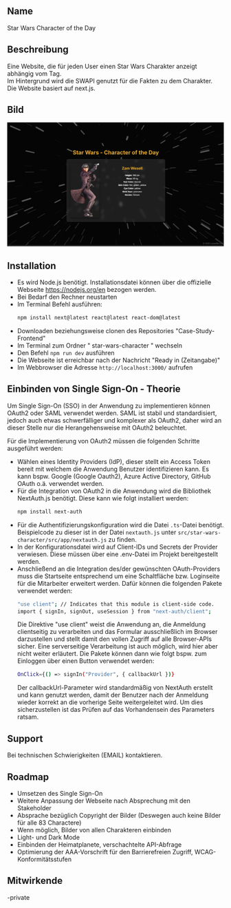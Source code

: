 ## Name
Star Wars Character of the Day

## Beschreibung
Eine Website, die für jeden User einen Star Wars Charakter anzeigt abhängig vom Tag.  
Im Hintergrund wird die SWAPI genutzt für die Fakten zu dem Charakter.  
Die Website basiert auf next.js.  

## Bild
![Bild von der Webseite mit einem Charakter und zusätzlichen Informationen](SWCotD.png)

## Installation
- Es wird Node.js benötigt. Installationsdatei können über die offizielle Webseite https://nodejs.org/en  bezogen werden. 
- Bei Bedarf den Rechner neustarten  
- Im Terminal Befehl ausführen: 
  ```bash
  npm install next@latest react@latest react-dom@latest
  ```  
- Downloaden beziehungsweise clonen des Repositories "Case-Study-Frontend"  
- Im Terminal zum Ordner " star-wars-character " wechseln  
- Den Befehl `npm run dev`  ausführen  
- Die Webseite ist erreichbar nach der Nachricht "Ready in (Zeitangabe)"  
- Im Webbrowser die Adresse `http://localhost:3000/` aufrufen  

## Einbinden von Single Sign-On - Theorie
Um Single Sign-On (SSO) in der Anwendung zu implementieren können OAuth2 oder SAML verwendet werden. SAML ist stabil und standardisiert, jedoch auch etwas schwerfälliger und komplexer als OAuth2, daher wird an dieser Stelle nur die Herangehensweise mit OAuth2 beleuchtet. 

Für die Implementierung von OAuth2 müssen die folgenden Schritte ausgeführt werden: 
- Wählen eines Identity Providers (IdP), dieser stellt ein Access Token bereit mit welchem die Anwendung Benutzer identifizieren kann. Es kann bspw. Google (Google Oauth2), Azure Active Directory, GitHub OAuth o.ä. verwendet werden. 
- Für die Integration von OAuth2 in die Anwendung wird die Bibliothek NextAuth.js benötigt. Diese kann wie folgt installiert werden: 
  ```bash
  npm install next-auth
  ```
- Für die Authentifizierungskonfiguration wird die Datei `.ts`-Datei benötigt. Beispielcode zu dieser ist in der Datei `nextauth.js` unter `src/star-wars-character/src/app/nextauth.js` zu finden. 
-  In der Konfigurationsdatei wird auf Client-IDs und Secrets der Provider verwiesen. Diese müssen über eine .env-Datei im Projekt bereitgestellt werden.
- Anschließend an die Integration des/der gewünschten OAuth-Providers muss die Startseite entsprechend um eine Schaltfläche bzw. Loginseite für die Mitarbeiter erweitert werden. Dafür können die folgenden Pakete verwendet werden:
  ```bash
  "use client"; // Indicates that this module is client-side code.
  import { signIn, signOut, useSession } from "next-auth/client";
  ```
  Die Direktive "use client" weist die Anwendung an, die Anmeldung clientseitig zu verarbeiten und das Formular ausschließlich im Browser darzustellen und stellt damit den vollen Zugriff auf alle Browser-APIs sicher. Eine serverseitige Verarbeitung ist auch möglich, wird hier aber nicht weiter erläutert. 
  Die Pakete können dann wie folgt bspw. zum Einloggen über einen Button verwendet werden: 
  ```bash
  OnClick={() => signIn("Provider", { callbackUrl })}
  ```
  Der callbackUrl-Parameter wird standardmäßig von NextAuth erstellt und kann genutzt werden, damit der Benutzer nach der Anmeldung wieder korrekt an die vorherige Seite weitergeleitet wird. Um dies sicherzustellen ist das Prüfen auf das Vorhandensein des Parameters ratsam. 

## Support
Bei technischen Schwierigkeiten (EMAIL) kontaktieren.  

## Roadmap
- Umsetzen des Single Sign-On  
- Weitere Anpassung der Webseite nach Absprechung mit den Stakeholder  
- Absprache bezüglich Copyright der Bilder (Deswegen auch keine Bilder für alle 83 Charactere)  
- Wenn möglich, Bilder von allen Charakteren einbinden  
- Light- und Dark Mode  
- Einbinden der Heimatplanete, verschachtelte API-Abfrage  
- Optimierung der AAA-Vorschrift für den Barrierefreien Zugriff, WCAG-Konformitätsstufen  

## Mitwirkende 
-private 
